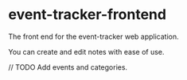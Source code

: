 # event-tracker-frontend

The front end for the event-tracker web application.

You can create and edit notes with ease of use.

// TODO
Add events and categories.
